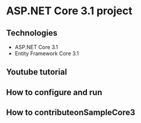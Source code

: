 # ASP.NET Core 3.1 project 
## Technologies
- ASP.NET Core 3.1
- Entity Framework Core 3.1
## Youtube tutorial
## How to configure and run
## How to contributeonSampleCore3
